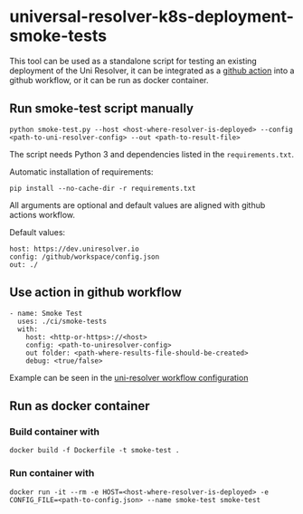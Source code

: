 # universal-resolver-k8s-deployment-smoke-tests

This tool can be used as a standalone script for testing an existing deployment of the Uni Resolver, it can be integrated as a [github action](https://github.com/features/actions) into a github workflow, or it can be run as docker container.

## Run smoke-test script manually

    python smoke-test.py --host <host-where-resolver-is-deployed> --config <path-to-uni-resolver-config> --out <path-to-result-file>
    
The script needs Python 3 and dependencies listed in the `requirements.txt`.   

Automatic installation of requirements:

    pip install --no-cache-dir -r requirements.txt

All arguments are optional and default values are aligned with github actions workflow.  

Default values:

    host: https://dev.uniresolver.io
    config: /github/workspace/config.json
    out: ./
   
 
## Use action in github workflow

    - name: Smoke Test
      uses: ./ci/smoke-tests
      with:
        host: <http-or-https>://<host>
        config: <path-to-uniresolver-config>
        out folder: <path-where-results-file-should-be-created>
        debug: <true/false>
        
Example can be seen in the [uni-resolver workflow configuration](https://github.com/decentralized-identity/universal-resolver/blob/master/.github/workflows/universal-resolver-build-deploy.yml)

## Run as docker container
### Build container with

    docker build -f Dockerfile -t smoke-test .
    
### Run container with

    docker run -it --rm -e HOST=<host-where-resolver-is-deployed> -e CONFIG_FILE=<path-to-config.json> --name smoke-test smoke-test
